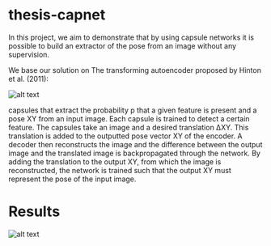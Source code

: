 # thesis-capnet
In this project, we aim to demonstrate that by using capsule
networks it is possible to build an extractor of the pose from an image without
any supervision.

We base our solution on The transforming autoencoder proposed by Hinton et al. (2011):

![alt text](https://www.researchgate.net/profile/Mensah-Patrick-2/publication/336067692/figure/fig2/AS:809496385425420@1570010386756/Auto-encoder-Capsule-structure-Hinton-et-al-2011.png)

capsules that extract the
probability p that a given feature is present and a pose XY from an input image.
Each capsule is trained to detect a certain feature. The capsules take an image and
a desired translation ΔXY. This translation is added to the outputted pose vector
XY of the encoder. A decoder then reconstructs the image and the difference
between the output image and the translated image is backpropagated through
the network. By adding the translation to the output XY, from which the image is
reconstructed, the network is trained such that the output XY must represent the
pose of the input image.


# Results

![alt text](https://www.researchgate.net/profile/Mensah-Patrick-2/publication/336067692/figure/fig2/AS:809496385425420@1570010386756/Auto-encoder-Capsule-structure-Hinton-et-al-2011.png)
